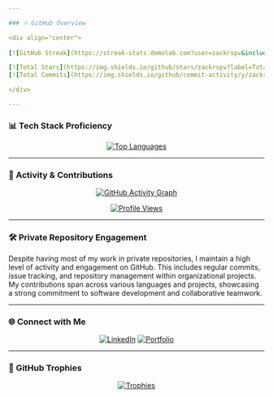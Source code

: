 ```yaml
---

### 🔥 GitHub Overview

<div align="center">
  
[![GitHub Streak](https://streak-stats.demolab.com?user=zackrspv&include_orgs=true&theme=dark&hide_border=true)](https://git.io/streak-stats)  

[![Total Stars](https://img.shields.io/github/stars/zackrspv?label=Total%20Stars&logo=github&style=for-the-badge)](https://github.com/zackrspv) 
[![Total Commits](https://img.shields.io/github/commit-activity/y/zackrspv?label=Annual%20Commits&logo=github&style=for-the-badge)](https://github.com/zackrspv)

</div>

---
```


### 📊 Tech Stack Proficiency

<div align="center">
  
[![Top Languages](https://github-readme-stats.vercel.app/api/top-langs/?username=zackrspv&include_orgs=true&layout=compact&theme=dark&hide_border=true&langs_count=8)](https://github.com/zackrspv)

</div>

---

### 🚀 Activity & Contributions

<div align="center">
  
[![GitHub Activity Graph](https://github-readme-activity-graph.vercel.app/graph?username=zackrspv&include_orgs=true&theme=react-dark&hide_border=true)](https://github.com/zackrspv)

[![Profile Views](https://komarev.com/ghpvc/?username=zackrspv&style=flat-square&color=blue)](https://github.com/zackrspv)

</div>

---

### 🛠️ Private Repository Engagement

Despite having most of my work in private repositories, I maintain a high level of activity and engagement on GitHub. This includes regular commits, issue tracking, and repository management within organizational projects. My contributions span across various languages and projects, showcasing a strong commitment to software development and collaborative teamwork.

---

### 🌐 Connect with Me

<div align="center">
  
[![LinkedIn](https://img.shields.io/badge/LinkedIn-0077B5?style=for-the-badge&logo=linkedin&logoColor=white)](https://www.linkedin.com/in/zackrspv)
[![Portfolio](https://img.shields.io/badge/Portfolio-000?style=for-the-badge&logo=dev.to&logoColor=white)](https://zackrspv.dev)

</div>

---

### 🌟 GitHub Trophies

<div align="center">

[![Trophies](https://github-profile-trophy.vercel.app/?username=zackrspv&include_orgs=true&theme=darkhub&no-bg=true&no-frame=true&margin-w=15&margin-h=15)](https://github.com/zackrspv)

</div>

